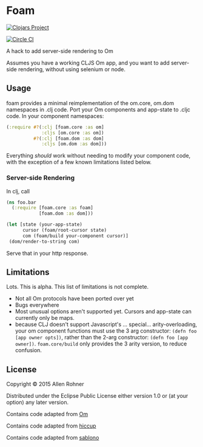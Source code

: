 # Foam

[![Clojars Project](http://clojars.org/arohner/foam/latest-version.svg)](http://clojars.org/arohner/foam)

[![Circle CI](https://circleci.com/gh/arohner/foam.svg?style=svg)](https://circleci.com/gh/arohner/foam)

A hack to add server-side rendering to Om

Assumes you have a working CLJS Om app, and you want to add server-side rendering, without using selenium or node.

## Usage

foam provides a minimal reimplementation of the om.core, om.dom
namespaces in .clj code. Port your Om components and
app-state to .cljc code. In your component namespaces:

```clojure
(:require #?(:clj [foam.core :as om]
             :cljs [om.core :as om])
          #?(:clj [foam.dom :as dom]
             :cljs [om.dom :as dom]))
```

Everything *should* work without needing to modify your component code, with the exception of a few known limitations listed below.

### Server-side Rendering

In clj, call

```clojure
(ns foo.bar
  (:require [foam.core :as foam]
            [foam.dom :as dom]))

(let [state (your-app-state)
      cursor (foam/root-cursor state)
      com (foam/build your-component cursor)]
 (dom/render-to-string com)
```

Serve that in your http response.

## Limitations

Lots. This is alpha. This list of limitations is not complete.

- Not all Om protocols have been ported over yet
- Bugs everywhere
- Most unusual options aren't supported yet. Cursors and app-state can currently only be maps.
- because CLJ doesn't support Javascript's ... special... arity-overloading, your om component functions must use the 3 arg constructor: `(defn foo [app owner opts])`, rather than the 2-arg constructor: `(defn foo [app owner])`. `foam.core/build` only provides the 3 arity version, to reduce confusion.

## License

Copyright © 2015 Allen Rohner

Distributed under the Eclipse Public License either version 1.0 or (at
your option) any later version.

Contains code adapted from [Om](https://github.com/omcljs/om)

Contains code adapted from [hiccup](https://github.com/weavejester/hiccup)

Contains code adapted from [sablono](https://github.com/r0man/sablono)